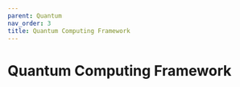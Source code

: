 ```yaml
---
parent: Quantum
nav_order: 3
title: Quantum Computing Framework
---
```


# Quantum Computing Framework
